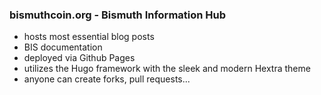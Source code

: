 
### bismuthcoin.org - Bismuth Information Hub

* hosts most essential blog posts
* BIS documentation
* deployed via Github Pages
* utilizes the Hugo framework with the sleek and modern Hextra theme
* anyone can create forks, pull requests...
